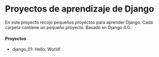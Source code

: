 # Proyectos de aprendizaje de Django

En este proyecto recojo pequeños proyectos para aprender Django.
Cada carpeta contiene un pequeño proyecto.
Basado en Django 4.0.

#### Proyectos
- django_01: Hello, World!
